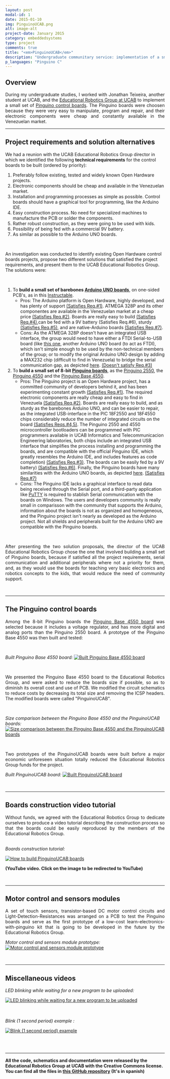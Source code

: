 ```yaml
---
layout: post
modal-id: 1
date: 2015-01-10
img: PinguinoUCAB.png
alt: image-alt
project-date: January 2015
category: embeddedsystems
type: project
comments: true
title: "<em>PinguinoUCAB</em>"
description: "Undergraduate communitary service: implementation of a small set of Pinguino control boards and sensor modules."
p_languages: "Pinguino C"
---
```

<h2> Overview </h2>
<p style='text-align: justify;'>
During my undergraduate studies, I worked with Jonathan Teixeira, another student at UCAB, and the 
<a href="http://w2.ucab.edu.ve/re_presentacion.html">Educational Robotics Group at UCAB</a> to implement a small set of <a href="http://pinguino.cc/">Pinguino control boards</a>. The Pinguino 
boards were choosen because they were very easy to manipulate, program and repair, and their electronic components were cheap
and constantly available in the Venezuelan market.
</p>

<hr>
<h2> Project requirements and solution alternatives </h2>
We had a reunion with the UCAB Educational Robotics Group director in which we identified the following <b>technical requirements</b> for the 
control boards to be built (ordered by priority):

<br>

1. Preferably follow existing, tested and widely known Open Hardware projects.
2. Electronic components should be cheap and available in the Venezuelan market.
3. Installation and programming processes as simple as possible. Control boards should have a graphical tool for programming, 
like the Arduino IDE.
4. Easy construction process. No need for specialized machines to manufacture the PCB or solder the components.
5. Rather robust construction, as they were going to be used with kids.
6. Possibility of being fed with a commercial 9V battery.
7. As similar as possible to the Arduino UNO boards.

<br>

An investigation was conducted to identify existing Open Hardware control boards projects, propose two different solutions 
that satisfied the project requirements, and present them to the UCAB Educational Robotics Group. The solutions were:

<br>

1. To <b>build a small set of barebones <a href="http://arduino.cc/en/Main/arduinoBoardUno">Arduino UNO boards</a></b>, on one-sided PCB's, as in this <a href="http://www.instructables.com/id/How-to-make-your-own-Arduino-board/">Instructable</a>.
	* Pros: The Arduino platform is Open Hardware, highly developed, and has plenty of support <u>(Satisfies Req.#1)</u>. ATMEGA 328P and its
	other componentes are available in the Venezuelan market at a cheap price <u>(Satisfies Req.#2)</u>. Boards are really easy to build 
	<u>(Satisfies Req.#4)</u>,can be fed with a 9V battery (Satisfies Req.#6), sturdy <u>(Satisfies Req.#5)</u>, and are native-Arduino boards 
	<u>(Satisfies Req.#7)</u>.
	* Cons: As the ATMEGA 328P doesn't have an integrated USB interface, the group would need to have either a FTDI Serial-to-USB 
	board (like <a href="http://www.jameco.com/webapp/wcs/stores/servlet/Product_10001_10001_2117341_-1">this one</a>, another Arduino UNO
	board (to act as FTDI), which isn't simple enough to be used by the non-technical members of the group; or to modify the original
	Arduino UNO design by adding a MAX232 chip (difficult to find in Venezuela) to bridge the serial communication gap, as depicted 
	<a href="http://chuckontech.com/?p=147">here</a>. <u>(Doesn't satisfy Req.#3)</u>
2. To <b>build a small set of 8-bit <a href="http://wiki.pinguino.cc/index.php/Main_Page">Pinguino boards</a></b>, as the <a href="http://wiki.pinguino.cc/index.php/PIC18F2550_Pinguino">Pinguino 2550</a>, 
the <a href="http://wiki.pinguino.cc/index.php/PIC18F4550_Pinguino">Pinguino 4550</a> and the <a href="https://github.com/PinguinoBase/Pinguino-Base-4550">Pinguino Base 4550</a>.
	* Pros: The Pinguino project is an Open Hardware project, has a committed community of developers behind it, and has been experimenting
	constant growth <u>(Satisfies Req.#1)</u>. The required electronic components are really cheap and easy to find in Venezuela <u>(Satisfies Req.#2)</u>.
	Boards are really easy to build, and as sturdy as the barebones Arduino UNO, and can be easier to repair, as the integrated USB-interface 
	in the PIC 18F2550 and 18F4550 chips considerably reduce the number of integrated circuits on the board <u>(Satisfies Reqs.#4,5)</u>. The Pinguino
	2550 and 4550 microcontroller bootloaders can be programmed with PIC programmers available in UCAB Informatics and Telecommunicacion Engineering
	laboratories, both chips include an integrated USB interface that simplifies the process installing and programming the boards, and are
	compatible with the official Pinguino IDE, which greatly resembles the Arduino IDE, and includes features as code completion) <u>(Satisfies Req.#3)</u>.
	The boards can be easily fed by a 9V battery) <u>(Satisfies Req.#6)</u>. Finally, the Pinguino boards have many similarities with the Arduino UNO
	boards, as depicted <a href="http://wiki.pinguino.cc/index.php/Pic18f2550_vs_atmega328">here</a>. <u>(Satisfies Req.#7)</u>
	* Cons: The Pinguino IDE lacks a graphical interface to read data being received through the Serial port, and a third-party
	application like <a href="http://www.chiark.greenend.org.uk/~sgtatham/putty/">PuTTY</a> is required to stablish Serial communication 
	with the boards on Windows. The users and developers community is really small in comparisson with the community that supports the Arduino, 
	information about the boards is not as organized and homogeneous, and the Pinguino project isn't nearly as developed as the Arduino project. 
	Not all shields and peripherals built for the Arduino UNO are compatible with the Pinguino boards.
	

<br>
<p style='text-align: justify;'>
After presenting the two solution proposals, the director of the UCAB Educational Robotics Group chose the one that involved building a 
small set of Pinguino boards, because if satisfied all the project requirements, serial communication and additional peripherals where not a 
priority for them, and, as they would use the boards for teaching very basic electronics and robotics concepts to the kids, that would reduce the 
need of community support.
</p>


<br>
<hr>
<h2> The Pinguino control boards </h2>

<p style='text-align: justify;'>
Among the 8-bit Pinguino boards the <a href="https://github.com/PinguinoBase/Pinguino-Base-4550">Pinguino Base 4550 board</a> was 
selected because it includes a voltage regulator, and has more digital and analog ports than the Pinguino 2550 board. A prototype 
of the Pinguino Base 4550 was then built and tested:
</p>

<br>

<em>Built Pinguino Base 4550 board:</em>
[![Built Pinguino Base 4550 board](/projects_images/thumb.PinguinoUCAB-BuiltPBase4550.jpg)](/projects_images/PinguinoUCAB-BuiltPBase4550.jpg)

<br>
<p style='text-align: justify;'>
We presented the Pinguino Base 4550 board to the Educational Robotics Group, and were asked to reduce the boards size if possible, so
as to diminish its overall cost and use of PCB. We modified the circuit schematics to reduce costs by decreasing its total size and 
removing the ICSP headers. The modified boards were called "PinguinoUCAB".
</p>

<br>

<em>Size comparison between the Pinguino Base 4550 and the PinguinoUCAB boards:</em>
[![Size comparison between the Pinguino Base 4550 and the PinguinoUCAB boards](/projects_images/thumb.PinguinoUCAB-PinguinoBoardsSizeComparison.jpg)](/projects_images/PinguinoUCAB-PinguinoBoardsSizeComparison.jpg)

<br>
<p style='text-align: justify;'>
Two prototypes of the PinguinoUCAB boards were built before a major economic unforeseen situation totally reduced the Educational Robotics
Group funds for the project.
</p>


<em>Built PinguinoUCAB board:</em>
[![Built PinguinoUCAB board](/projects_images/thumb.PinguinoUCAB-BuiltPUCAB.jpg)](/projects_images/PinguinoUCAB-BuiltPUCAB.jpg)

<br>


<hr>
<h2> Boards construction video tutorial </h2>

<p style='text-align: justify;'>
Without funds, we agreed with the Educational Robotics Group to dedicate ourselves to produce a video tutorial describing the construction
process so that the boards could be easily reproduced by the members of the Educational Robotics Group.
</p>

<br>
<em>Boards construction tutorial:</em>

[![How to build PinguinoUCAB boards](http://img.youtube.com/vi/QoQYBjscoxM/0.jpg)](http://www.youtube.com/watch?v=QoQYBjscoxM)

<b>(YouTube video. Click on the image to be redirected to YouTube)</b>

<br>
<hr>
<h2> Motor control and sensors modules </h2>
<p style='text-align: justify;'>
A set of touch sensors, transistor-based DC motor control circuits and Light-Detection-Resistances was arranged on a PCB to test the Pinguino 
boards and serve as the first prototype of a low-cost learn-electronics-with-pinguino kit that is going to be developed in the future by the 
Educational Robotics Group. 
</p>


<em>Motor control and sensors module prototype:</em>
[![Motor control and sensors module prototype](/projects_images/thumb.PinguinoUCAB-MotorsSensorsModule.jpg)](/projects_images/PinguinoUCAB-MotorsSensorsModule.jpg)

<br>
<hr>

<h2> Miscellaneous videos </h2>

<em>LED blinking while waiting for a new program to be uploaded:</em>

[![LED blinking while waiting for a new program to be uploaded ](http://img.youtube.com/vi/WXtJsBcvUz4/0.jpg)](http://www.youtube.com/watch?v=WXtJsBcvUz4)

<br>
<br>
<em>Blink (1 second period) example :</em>

[![Blink (1 second period) example](http://img.youtube.com/vi/80TNpihYQI0/0.jpg)](http://www.youtube.com/watch?v=80TNpihYQI0)


<br>
<br>
<hr>

<b>All the code, schematics and documentation were released by the Educational Robotics Group at UCAB with the Creative Commons license. You can find all the files in <a href="https://github.com/YoshuaNava/GrupoRoboticaEducativaUCAB">this GitHub repository</a> (It's in spanish) </b>
